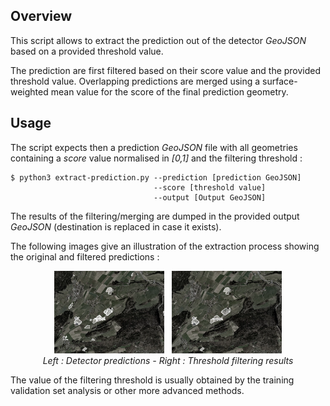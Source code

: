## Overview

This script allows to extract the prediction out of the detector _GeoJSON_ based on a provided threshold value.

The prediction are first filtered based on their score value and the provided threshold value. Overlapping predictions are merged using a surface-weighted mean value for the score of the final prediction geometry.

## Usage

The script expects then a prediction _GeoJSON_ file with all geometries containing a _score_ value normalised in _[0,1]_ and the filtering threshold :

    $ python3 extract-prediction.py --prediction [prediction GeoJSON]
                                    --score [threshold value]
                                    --output [Output GeoJSON]

The results of the filtering/merging are dumped in the provided output _GeoJSON_ (destination is replaced in case it exists).

The following images give an illustration of the extraction process showing the original and filtered predictions :

<p align="center">
<img src="doc/prediction.webp?raw=true" width="35%">
&nbsp;
<img src="doc/filter-result.webp?raw=true" width="35%">
<br />
<i>Left : Detector predictions - Right : Threshold filtering results</i>
</p>

The value of the filtering threshold is usually obtained by the training validation set analysis or other more advanced methods.
